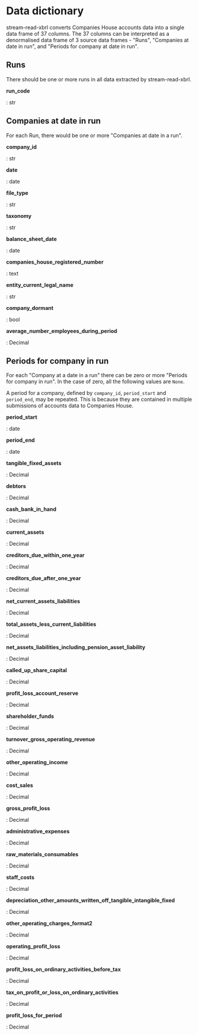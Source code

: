 # Data dictionary

stream-read-xbrl converts Companies House accounts data into a single data frame of 37 columns. The 37 columns can be interpreted as a denormalised data frame of 3 source data frames - "Runs", "Companies at date in run", and "Periods for company at date in run".


## Runs

There should be one or more runs in all data extracted by stream-read-xbrl.

**run_code**

:   str


## Companies at date in run

For each Run, there would be one or more "Companies at date in a run".

**company_id**

:   str


**date**

:   date


**file_type**

:   str


**taxonomy**

:   str


**balance_sheet_date**

:   date


**companies_house_registered_number**

:   text


**entity_current_legal_name**

:   str


**company_dormant**

:   bool


**average_number_employees_during_period**

:   Decimal


## Periods for company in run

For each "Company at a date in a run" there can be zero or more "Periods for company in run". In the case of zero, all the following values are `None`.

A period for a company, defined by `company_id`, `period_start` and `period_end`, may be repeated. This is because they are contained in multiple submissions of accounts data to Companies House.

**period_start**

:   date


**period_end**

:   date


**tangible_fixed_assets**

:   Decimal


**debtors**

:   Decimal


**cash_bank_in_hand**

:   Decimal


**current_assets**

:   Decimal


**creditors_due_within_one_year**

:   Decimal


**creditors_due_after_one_year**

:   Decimal


**net_current_assets_liabilities**

:   Decimal


**total_assets_less_current_liabilities**

:   Decimal


**net_assets_liabilities_including_pension_asset_liability**

:   Decimal


**called_up_share_capital**

:   Decimal


**profit_loss_account_reserve**

:   Decimal


**shareholder_funds**

:   Decimal


**turnover_gross_operating_revenue**

:   Decimal


**other_operating_income**

:   Decimal


**cost_sales**

:   Decimal


**gross_profit_loss**

:   Decimal


**administrative_expenses**

:   Decimal


**raw_materials_consumables**

:   Decimal


**staff_costs**

:   Decimal


**depreciation_other_amounts_written_off_tangible_intangible_fixed**

:   Decimal


**other_operating_charges_format2**

:   Decimal


**operating_profit_loss**

:   Decimal


**profit_loss_on_ordinary_activities_before_tax**

:   Decimal


**tax_on_profit_or_loss_on_ordinary_activities**

:   Decimal


**profit_loss_for_period**

:   Decimal
